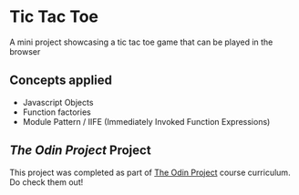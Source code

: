 # Tic Tac Toe
A mini project showcasing a tic tac toe game that can be played in the browser

## Concepts applied
- Javascript Objects
- Function factories
- Module Pattern / IIFE (Immediately Invoked Function Expressions)

## *The Odin Project* Project
This project was completed as part of [The Odin Project](https://www.theodinproject.com) course curriculum. Do check them out!
